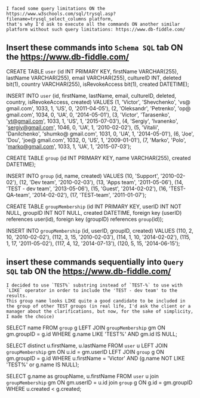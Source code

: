 ```
I faced some query limitations ON the https://www.w3schools.com/sql/trysql.asp?filename=trysql_select_columns platform,
that's why I'd ask to execute all the commands ON another similar platform without such query limitations: https://www.db-fiddle.com/
```


## Insert these commands into `Schema SQL` tab ON the https://www.db-fiddle.com/

CREATE TABLE `user` (id INT PRIMARY KEY, firstName VARCHAR(255), lastName VARCHAR(255), email VARCHAR(255),  cultureID INT, deleted bit(1), country VARCHAR(255), isRevokeAccess bit(1), created DATETIME);

INSERT INTO `user` (id, firstName, lastName, email, cultureID, deleted, country, isRevokeAccess, created) VALUES
(1, 'Victor', 'Shevchenko', 'vs@ gmail.com', 1033, 1, 'US', 0, '2011-04-05'),
(2, 'Oleksandr', 'Petrenko', 'op@ gmail.com', 1034, 0, 'UA', 0, '2014-05-01'),
(3, 'Victor', 'Tarasenko', 'vt@gmail.com', 1033, 1, 'US', 1, '2015-07-03'),
(4, 'Sergiy', 'Ivanenko', 'sergiy@gmail.com', 1046, 0, 'UA', 1, '2010-02-02'),
(5, 'Vitalii', 'Danilchenko', 'shumko@ gmail.com', 1031, 0, 'UA', 1, '2014-05-01'),
(6, 'Joe', 'Dou', 'joe@ gmail.com', 1032, 0, 'US', 1, '2009-01-01'),
(7, 'Marko', 'Polo', 'marko@gmail.com', 1033, 1, 'UA', 1, '2015-07-03');

CREATE TABLE `group` (id INT PRIMARY KEY, name VARCHAR(255), created DATETIME);

INSERT INTO `group` (id, name, created) VALUES 
(10, 'Support', '2010-02-02'),
(12, 'Dev team', '2010-02-03'),
(13, 'Apps team', '2011-05-06'),
(14, 'TEST - dev team', '2013-05-06'),
(15, 'Guest', '2014-02-02'),
(16, 'TEST-QA-team', '2014-02-02'),
(17, 'TEST-team', '2011-01-07');

CREATE TABLE `groupMembership` (id INT PRIMARY KEY, userID INT NOT NULL, groupID INT NOT NULL, created DATETIME, foreign key (userID) references user(id), foreign key (groupID) references `group`(id));

INSERT INTO `groupMembership` (id, userID, groupID, created) VALUES
(110, 2, 10, '2010-02-02'),
(112, 3, 15, '2010-02-03'),
(114, 1, 10, '2014-02-02'),
(115, 1, 17, '2011-05-02'),
(117, 4, 12, '2014-07-13'),
(120, 5, 15, '2014-06-15');

## insert these commands sequentially into `Query SQL` tab ON the https://www.db-fiddle.com/

```
I decided to use `TEST%` substring instead of `TEST-%` to use with `LIKE` operator in order to include the 'TEST - dev team' to the results.
This group name looks LIKE quite a good candidate to be included in the group of other TEST groups (in real life, I'd ask the client or a manager about the clarifications, but now, for the sake of simplicity, I made the choice)
```

SELECT name FROM `group` g
LEFT JOIN `groupMembership` gm
ON gm.groupID = g.id
WHERE g.name LIKE 'TEST%'
AND gm.id IS NULL;

SELECT distinct u.firstName, u.lastName
FROM `user` u
LEFT JOIN `groupMembership` gm ON u.id = gm.userID
LEFT JOIN `group` g ON gm.groupID = g.id
WHERE u.firstName = 'Victor'
AND (g.name NOT LIKE 'TEST%' or g.name IS NULL);

SELECT g.name as groupName, u.firstName FROM `user` u
join `groupMembership` gm
ON gm.userID = u.id
join `group` g 
ON g.id = gm.groupID
WHERE u.created < g.created;